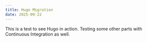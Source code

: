 ```yaml
---
title: Hugo Migration
date: 2025-09-22
---
```


This is a test to see Hugo in action. Testing some other parts with Continuous Integration as well. 